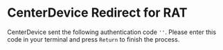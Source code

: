 <script src='get_params.js'></script>

# CenterDevice Redirect for RAT

CenterDevice sent the following authentication code <code>'<script>document.write(findGetParameter("code"));</script>'</code>. Please enter this code in your terminal and press `Return` to finish the process.

